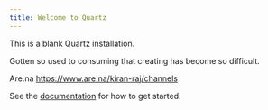 ```yaml
---
title: Welcome to Quartz
---
```


This is a blank Quartz installation.

Gotten so used to consuming that creating has become so difficult. 

Are.na https://www.are.na/kiran-raj/channels





See the [documentation](https://quartz.jzhao.xyz) for how to get started.
